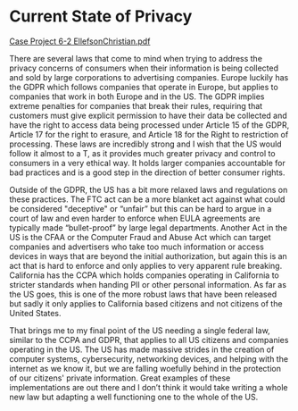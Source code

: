 # Current State of Privacy

[Case Project 6-2 EllefsonChristian.pdf](https://github.com/user-attachments/files/22805906/Case.Project.6-2.EllefsonChristian.pdf)

There are several laws that come to mind when trying to address the privacy concerns of consumers when their information is being collected and sold by large corporations to advertising companies. Europe luckily has the GDPR which follows companies that operate in Europe, but applies to companies that work in both Europe and in the US. The GDPR implies extreme penalties for companies that break their rules, requiring that customers must give explicit permission to have their data be collected and have the right to access data being processed under Article 15 of the GDPR, Article 17 for the right to erasure,  and Article 18 for the Right to restriction of processing. These laws are incredibly strong and I wish that the US would follow it almost to a T, as it provides much greater privacy and control to consumers in a very ethical way. It holds larger companies accountable for bad practices and is a good step in the direction of better consumer rights.

Outside of the GDPR, the US has a bit more relaxed laws and regulations on these practices. The FTC act can be a more blanket act against what could be considered "deceptive" or “unfair” but this can be hard to argue in a court of law and even harder to enforce when EULA agreements are typically made “bullet-proof” by large legal departments. Another Act in the US is the CFAA or the Computer Fraud and Abuse Act which can target companies and advertisers who take too much information or access devices in ways that are beyond the initial authorization, but again this is an act that is hard to enforce and only applies to very apparent rule breaking. California has the CCPA which holds companies operating in California to stricter standards when handing PII or other personal information. As far as the US goes, this is one of the more robust laws that have been released but sadly it only applies to California based citizens and not citizens of the United States. 

That brings me to my final point of the US needing a single federal law, similar to the CCPA and GDPR, that applies to all US citizens and companies operating in the US. The US has made massive strides in the creation of computer systems, cybersecurity, networking devices, and helping with the internet as we know it, but we are falling woefully behind in the protection of our citizens' private information. Great examples of these implementations are out there and I don’t think it would take writing a whole new law but adapting a well functioning one to the whole of the US. 
